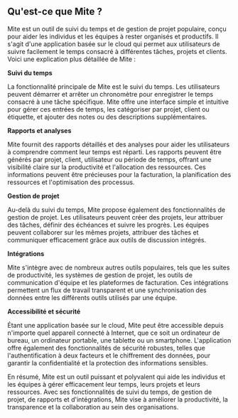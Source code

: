 ## Qu'est-ce que Mite ?

Mite est un outil de suivi du temps et de gestion de projet populaire, conçu pour aider les individus et les équipes à rester organisés et productifs. Il s'agit d'une application basée sur le cloud qui permet aux utilisateurs de suivre facilement le temps consacré à différentes tâches, projets et clients. Voici une explication plus détaillée de Mite :

**Suivi du temps**

La fonctionnalité principale de Mite est le suivi du temps. Les utilisateurs peuvent démarrer et arrêter un chronomètre pour enregistrer le temps consacré à une tâche spécifique. Mite offre une interface simple et intuitive pour gérer ces entrées de temps, les catégoriser par projet, client ou étiquette, et ajouter des notes ou des descriptions supplémentaires.

**Rapports et analyses**

Mite fournit des rapports détaillés et des analyses pour aider les utilisateurs à comprendre comment leur temps est réparti. Les rapports peuvent être générés par projet, client, utilisateur ou période de temps, offrant une visibilité claire sur la productivité et l'allocation des ressources. Ces informations peuvent être précieuses pour la facturation, la planification des ressources et l'optimisation des processus.

**Gestion de projet**

Au-delà du suivi du temps, Mite propose également des fonctionnalités de gestion de projet. Les utilisateurs peuvent créer des projets, leur attribuer des tâches, définir des échéances et suivre les progrès. Les équipes peuvent collaborer sur les mêmes projets, attribuer des tâches et communiquer efficacement grâce aux outils de discussion intégrés.

**Intégrations**

Mite s'intègre avec de nombreux autres outils populaires, tels que les suites de productivité, les systèmes de gestion de projet, les outils de communication d'équipe et les plateformes de facturation. Ces intégrations permettent un flux de travail transparent et une synchronisation des données entre les différents outils utilisés par une équipe.

**Accessibilité et sécurité**

Étant une application basée sur le cloud, Mite peut être accessible depuis n'importe quel appareil connecté à Internet, que ce soit un ordinateur de bureau, un ordinateur portable, une tablette ou un smartphone. L'application offre également des fonctionnalités de sécurité robustes, telles que l'authentification à deux facteurs et le chiffrement des données, pour garantir la confidentialité et la protection des informations sensibles.

En résumé, Mite est un outil puissant et polyvalent qui aide les individus et les équipes à gérer efficacement leur temps, leurs projets et leurs ressources. Avec ses fonctionnalités de suivi du temps, de gestion de projet, de rapports et d'intégrations, Mite vise à améliorer la productivité, la transparence et la collaboration au sein des organisations.